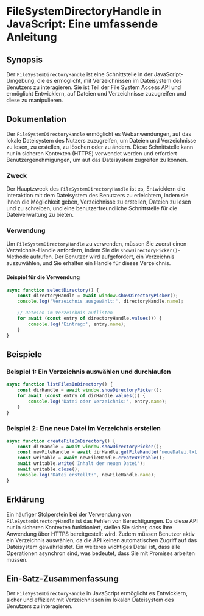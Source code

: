 <!--
Meta Description: # FileSystemDirectoryHandle in JavaScript: Eine umfassende Anleitung ## Synopsis Der `FileSystemDirectoryHandle` ist eine Schnittstelle in der JavaScr...
Meta Keywords: und, der, verzeichnis, await, filesystemdirectoryhandle
-->

# FileSystemDirectoryHandle in JavaScript: Eine umfassende Anleitung

## Synopsis
Der `FileSystemDirectoryHandle` ist eine Schnittstelle in der JavaScript-Umgebung, die es ermöglicht, mit Verzeichnissen im Dateisystem des Benutzers zu interagieren. Sie ist Teil der File System Access API und ermöglicht Entwicklern, auf Dateien und Verzeichnisse zuzugreifen und diese zu manipulieren.

## Dokumentation
Der `FileSystemDirectoryHandle` ermöglicht es Webanwendungen, auf das lokale Dateisystem des Nutzers zuzugreifen, um Dateien und Verzeichnisse zu lesen, zu erstellen, zu löschen oder zu ändern. Diese Schnittstelle kann nur in sicheren Kontexten (HTTPS) verwendet werden und erfordert Benutzergenehmigungen, um auf das Dateisystem zugreifen zu können.

### Zweck
Der Hauptzweck des `FileSystemDirectoryHandle` ist es, Entwicklern die Interaktion mit dem Dateisystem des Benutzers zu erleichtern, indem sie ihnen die Möglichkeit geben, Verzeichnisse zu erstellen, Dateien zu lesen und zu schreiben, und eine benutzerfreundliche Schnittstelle für die Dateiverwaltung zu bieten.

### Verwendung
Um `FileSystemDirectoryHandle` zu verwenden, müssen Sie zuerst einen Verzeichnis-Handle anfordern, indem Sie die `showDirectoryPicker()`-Methode aufrufen. Der Benutzer wird aufgefordert, ein Verzeichnis auszuwählen, und Sie erhalten ein Handle für dieses Verzeichnis.

#### Beispiel für die Verwendung
```javascript
async function selectDirectory() {
    const directoryHandle = await window.showDirectoryPicker();
    console.log('Verzeichnis ausgewählt:', directoryHandle.name);
    
    // Dateien im Verzeichnis auflisten
    for await (const entry of directoryHandle.values()) {
        console.log('Eintrag:', entry.name);
    }
}
```

## Beispiele
### Beispiel 1: Ein Verzeichnis auswählen und durchlaufen
```javascript
async function listFilesInDirectory() {
    const dirHandle = await window.showDirectoryPicker();
    for await (const entry of dirHandle.values()) {
        console.log('Datei oder Verzeichnis:', entry.name);
    }
}
```

### Beispiel 2: Eine neue Datei im Verzeichnis erstellen
```javascript
async function createFileInDirectory() {
    const dirHandle = await window.showDirectoryPicker();
    const newFileHandle = await dirHandle.getFileHandle('neueDatei.txt', { create: true });
    const writable = await newFileHandle.createWritable();
    await writable.write('Inhalt der neuen Datei');
    await writable.close();
    console.log('Datei erstellt:', newFileHandle.name);
}
```

## Erklärung
Ein häufiger Stolperstein bei der Verwendung von `FileSystemDirectoryHandle` ist das Fehlen von Berechtigungen. Da diese API nur in sicheren Kontexten funktioniert, stellen Sie sicher, dass Ihre Anwendung über HTTPS bereitgestellt wird. Zudem müssen Benutzer aktiv ein Verzeichnis auswählen, da die API keinen automatischen Zugriff auf das Dateisystem gewährleistet. Ein weiteres wichtiges Detail ist, dass alle Operationen asynchron sind, was bedeutet, dass Sie mit Promises arbeiten müssen.

## Ein-Satz-Zusammenfassung
Der `FileSystemDirectoryHandle` in JavaScript ermöglicht es Entwicklern, sicher und effizient mit Verzeichnissen im lokalen Dateisystem des Benutzers zu interagieren.